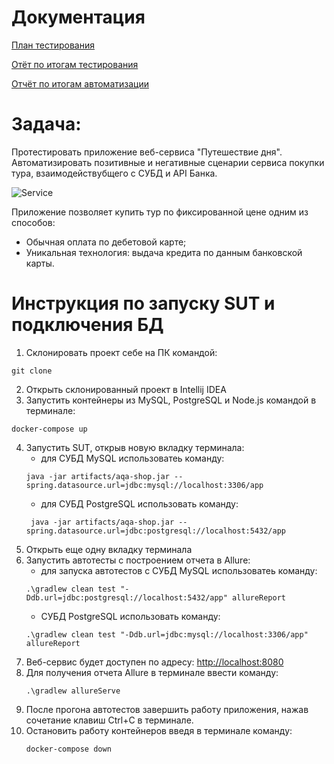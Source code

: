 # Документация
[План тестирования]()

[Отёт по итогам тестирования]()

[Отчёт по итогам автоматизации](h)

# Задача:

Протестировать приложение веб-сервиса "Путешествие дня". Автоматизировать позитивные и негативные сценарии сервиса покупки тура, взаимодействубщего с СУБД и API Банка.

![Service]()

Приложение позволяет купить тур по фиксированной цене одним из способов:
* Обычная оплата по дебетовой карте;
* Уникальная технология: выдача кредита по данным банковской карты.

# Инструкция по запуску SUT  и подключения БД

1. Склонировать проект себе на ПК командой:
```
git clone
```
2. Открыть склонированный проект в Intellij IDEA
3. Запустить контейнеры из MySQL, PostgreSQL и Node.js командой в терминале:
```
docker-compose up
```
4. Запустить SUT, открыв новую вкладку терминала:
    * для СУБД MySQL использоватеь команду:
    ```
    java -jar artifacts/aqa-shop.jar --spring.datasource.url=jdbc:mysql://localhost:3306/app
    ```
    * для СУБД PostgreSQL использовать команду:
    ```
     java -jar artifacts/aqa-shop.jar --spring.datasource.url=jdbc:postgresql://localhost:5432/app
    ```
5. Открыть еще одну вкладку терминала 
6. Запустить автотесты с построением отчета в Allure:
    * для запуска автотестов с СУБД MySQL использоватеь команду:
    ```
    .\gradlew clean test "-Ddb.url=jdbc:postgresql://localhost:5432/app" allureReport
    ```
    * СУБД PostgreSQL использовать команду:
    ```
    .\gradlew clean test "-Ddb.url=jdbc:mysql://localhost:3306/app" allureReport
    ```
7. Веб-сервис будет доступен по адресу: [http://localhost:8080](http://localhost:8080/)
8. Для получения отчета Allure в терминале ввести команду:
    ```
    .\gradlew allureServe
    ```
9. После прогона автотестов завершить работу приложения, нажав сочетание клавиш Ctrl+C  в терминале.
10. Остановить работу контейнеров введя в терминале команду:
    ```
    docker-compose down
    ```
